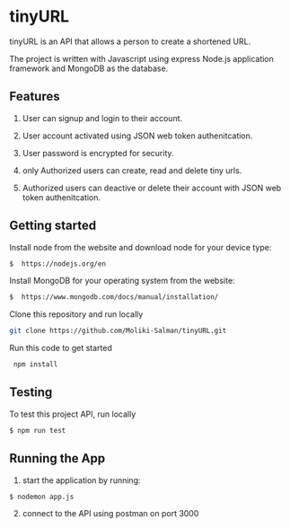 
# tinyURL

tinyURL is an API that allows a person to create a shortened URL.

The project is written with Javascript using express Node.js application framework and MongoDB as the database.
## Features

1. User can signup and login to their account. 

2. User account activated using JSON web token authenitcation. 

3. User password is encrypted for security.

4. only Authorized users can create, read and delete tiny urls. 

5. Authorized users can deactive or delete their account  with JSON web token authenitcation. 


## Getting started
Install node from the website and download node for your device type:
```bash
$  https://nodejs.org/en
```
Install MongoDB  for your operating system from the website: 
```bash
$  https://www.mongodb.com/docs/manual/installation/
```
Clone this repository and run locally
```bash
git clone https://github.com/Moliki-Salman/tinyURL.git
```
Run this code to get started
```bash
 npm install
```
## Testing 
 
To test this project API, run locally

```bash
$ npm run test
```

## Running the App

1. start the application by running:
```bash
$ nodemon app.js 
```
2. connect to the API using postman on port 3000
